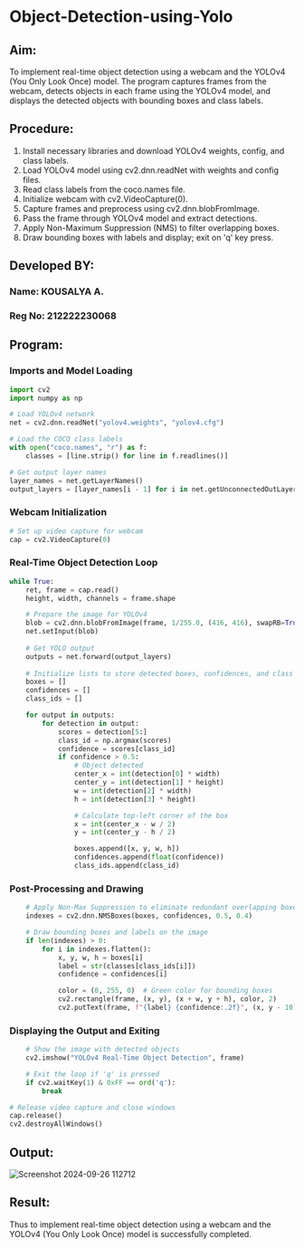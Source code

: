 # Object-Detection-using-Yolo

## Aim:
To implement real-time object detection using a webcam and the YOLOv4 (You Only Look Once) model. The program captures frames from the webcam, detects objects in each frame using the YOLOv4 model, and displays the detected objects with bounding boxes and class labels.

## Procedure:

1. Install necessary libraries and download YOLOv4 weights, config, and class labels.
2. Load YOLOv4 model using cv2.dnn.readNet with weights and config files.
3. Read class labels from the coco.names file.
4. Initialize webcam with cv2.VideoCapture(0).
5. Capture frames and preprocess using cv2.dnn.blobFromImage.
6. Pass the frame through YOLOv4 model and extract detections.
7. Apply Non-Maximum Suppression (NMS) to filter overlapping boxes.
8. Draw bounding boxes with labels and display; exit on 'q' key press.

## Developed BY:
### Name: KOUSALYA A.
### Reg No: 212222230068

## Program:

### Imports and Model Loading
```python
import cv2
import numpy as np

# Load YOLOv4 network
net = cv2.dnn.readNet("yolov4.weights", "yolov4.cfg")

# Load the COCO class labels
with open("coco.names", "r") as f:
    classes = [line.strip() for line in f.readlines()]

# Get output layer names
layer_names = net.getLayerNames()
output_layers = [layer_names[i - 1] for i in net.getUnconnectedOutLayers().flatten()]
```
### Webcam Initialization
```python
# Set up video capture for webcam
cap = cv2.VideoCapture(0)
```
### Real-Time Object Detection Loop
``` python
while True:
    ret, frame = cap.read()
    height, width, channels = frame.shape

    # Prepare the image for YOLOv4
    blob = cv2.dnn.blobFromImage(frame, 1/255.0, (416, 416), swapRB=True, crop=False)
    net.setInput(blob)
    
    # Get YOLO output
    outputs = net.forward(output_layers)
    
    # Initialize lists to store detected boxes, confidences, and class IDs
    boxes = []
    confidences = []
    class_ids = []

    for output in outputs:
        for detection in output:
            scores = detection[5:]
            class_id = np.argmax(scores)
            confidence = scores[class_id]
            if confidence > 0.5:
                # Object detected
                center_x = int(detection[0] * width)
                center_y = int(detection[1] * height)
                w = int(detection[2] * width)
                h = int(detection[3] * height)

                # Calculate top-left corner of the box
                x = int(center_x - w / 2)
                y = int(center_y - h / 2)

                boxes.append([x, y, w, h])
                confidences.append(float(confidence))
                class_ids.append(class_id)
```
### Post-Processing and Drawing
```python
    # Apply Non-Max Suppression to eliminate redundant overlapping boxes
    indexes = cv2.dnn.NMSBoxes(boxes, confidences, 0.5, 0.4)

    # Draw bounding boxes and labels on the image
    if len(indexes) > 0:
        for i in indexes.flatten():
            x, y, w, h = boxes[i]
            label = str(classes[class_ids[i]])
            confidence = confidences[i]

            color = (0, 255, 0)  # Green color for bounding boxes
            cv2.rectangle(frame, (x, y), (x + w, y + h), color, 2)
            cv2.putText(frame, f"{label} {confidence:.2f}", (x, y - 10), cv2.FONT_HERSHEY_SIMPLEX, 0.5, color, 2)
```
### Displaying the Output and Exiting
``` python
    # Show the image with detected objects
    cv2.imshow("YOLOv4 Real-Time Object Detection", frame)

    # Exit the loop if 'q' is pressed
    if cv2.waitKey(1) & 0xFF == ord('q'):
        break

# Release video capture and close windows
cap.release()
cv2.destroyAllWindows()
```
## Output:

![Screenshot 2024-09-26 112712](https://github.com/user-attachments/assets/5acc4265-364c-49f4-bf57-3f7a0dfeaa15)

## Result:
Thus to implement real-time object detection using a webcam and the YOLOv4 (You Only Look Once) model is successfully completed.

